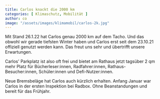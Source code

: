 ```yaml
---
title: Carlos knackt die 2000 km
categories: [ Klimaschutz, Mobilität ]
author: co
image: "/assets/images/klimamobil/carlos-2k.jpg"
---
```

Mit Stand 26.1.22 hat Carlos genau 2000 km auf dem Tacho. Und das obwohl wir gerade tiefsten Winter haben und Carlos erst seit dem 23.10.21 offiziell genutzt werden kann. Das freut uns sehr und übertrifft unsere Erwartungen. 

Carlos' Parkplatz ist also oft frei und bietet am Rathaus jetzt tagsüber 2 qm mehr Platz für Bücherleser:innen, Radfahrer:innen, Rathaus-Besucher:innen, Schüler:innen und Defi-Nutzer:innen.

Neue Bremsbeläge hat Carlos auch kürzlich erhalten. Anfang Januar war Carlos in der ersten Inspektion bei Radbox. Ohne Beanstandungen und bereit für das Frühjahr.
